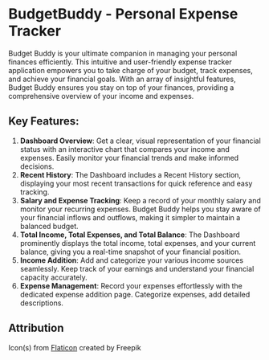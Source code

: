 # BudgetBuddy - Personal Expense Tracker

Budget Buddy is your ultimate companion in managing your personal finances efficiently. This intuitive and user-friendly expense tracker application empowers you to take charge of your budget, track expenses, and achieve your financial goals. With an array of insightful features, Budget Buddy ensures you stay on top of your finances, providing a comprehensive overview of your income and expenses.

## Key Features:

1. **Dashboard Overview**: Get a clear, visual representation of your financial status with an interactive chart that compares your income and expenses. Easily monitor your financial trends and make informed decisions.
2. **Recent History**: The Dashboard includes a Recent History section, displaying your most recent transactions for quick reference and easy tracking.
3. **Salary and Expense Tracking**: Keep a record of your monthly salary and monitor your recurring expenses. Budget Buddy helps you stay aware of your financial inflows and outflows, making it simpler to maintain a balanced budget.
4. **Total Income, Total Expenses, and Total Balance**: The Dashboard prominently displays the total income, total expenses, and your current balance, giving you a real-time snapshot of your financial position.
5. **Income Addition**: Add and categorize your various income sources seamlessly. Keep track of your earnings and understand your financial capacity accurately.
6. **Expense Management**: Record your expenses effortlessly with the dedicated expense addition page. Categorize expenses, add detailed descriptions.

## Attribution
Icon(s) from [Flaticon](https://www.flaticon.com/free-icons/man) created by Freepik
